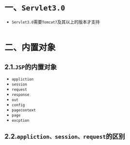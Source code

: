 # 一、`Servlet3.0`

- `Servlet3.0`需要`Tomcat7`及其以上的版本才支持

```java

```





# 二、内置对象

## 2.1.`JSP`的内置对象

- `appliction`
- `session`
- `request`
- `response`
- `out`
- `config`
- `pagecontext`
- `page`
- `excption`



## 2.2.`appliction、session、request`的区别





